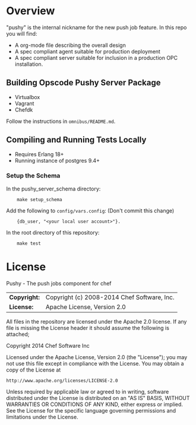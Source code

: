 # Overview

"pushy" is the internal nickname for the new push job feature. In this repo you
will find:

* A org-mode file describing the overall design
* A spec compliant agent suitable for production deployment
* A spec compliant server suitable for inclusion in a production OPC installation.

## Building Opscode Pushy Server Package

* Virtualbox
* Vagrant
* Chefdk

Follow the instructions in `omnibus/README.md`.

## Compiling and Running Tests Locally

* Requires Erlang 18+
* Running instance of postgres 9.4+

### Setup the Schema

In the pushy\_server\_schema directory:

        make setup_schema

Add the following to `config/vars.config`: (Don't commit this change)

        {db_user, "<your local user account>"}.

In the root directory of this repository:

        make test

License
=======

Pushy - The push jobs component for chef

|                      |                                          |
|:---------------------|:-----------------------------------------|
| **Copyright:**       | Copyright (c) 2008-2014 Chef Software, Inc.
| **License:**         | Apache License, Version 2.0

All files in the repository are licensed under the Apache 2.0 license. If any
file is missing the License header it should assume the following is attached;

Copyright 2014 Chef Software Inc

Licensed under the Apache License, Version 2.0 (the "License");
you may not use this file except in compliance with the License.
You may obtain a copy of the License at

    http://www.apache.org/licenses/LICENSE-2.0

Unless required by applicable law or agreed to in writing, software
distributed under the License is distributed on an "AS IS" BASIS,
WITHOUT WARRANTIES OR CONDITIONS OF ANY KIND, either express or implied.
See the License for the specific language governing permissions and
limitations under the License.
